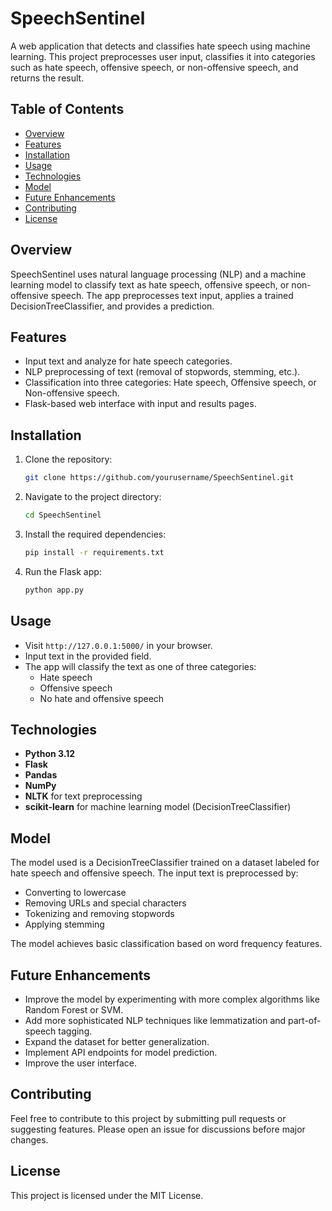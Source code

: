 # SpeechSentinel

A web application that detects and classifies hate speech using machine learning. This project preprocesses user input, classifies it into categories such as hate speech, offensive speech, or non-offensive speech, and returns the result.

## Table of Contents
- [Overview](#overview)
- [Features](#features)
- [Installation](#installation)
- [Usage](#usage)
- [Technologies](#technologies)
- [Model](#model)
- [Future Enhancements](#future-enhancements)
- [Contributing](#contributing)
- [License](#license)

## Overview
SpeechSentinel uses natural language processing (NLP) and a machine learning model to classify text as hate speech, offensive speech, or non-offensive speech. The app preprocesses text input, applies a trained DecisionTreeClassifier, and provides a prediction.

## Features
- Input text and analyze for hate speech categories.
- NLP preprocessing of text (removal of stopwords, stemming, etc.).
- Classification into three categories: Hate speech, Offensive speech, or Non-offensive speech.
- Flask-based web interface with input and results pages.

## Installation

1. Clone the repository:
   ```bash
   git clone https://github.com/yourusername/SpeechSentinel.git
   ```

2. Navigate to the project directory:
   ```bash
   cd SpeechSentinel
   ```

3. Install the required dependencies:
   ```bash
   pip install -r requirements.txt
   ```

4. Run the Flask app:
   ```bash
   python app.py
   ```

## Usage
- Visit `http://127.0.0.1:5000/` in your browser.
- Input text in the provided field.
- The app will classify the text as one of three categories:
  - Hate speech
  - Offensive speech
  - No hate and offensive speech

## Technologies
- **Python 3.12**
- **Flask**
- **Pandas**
- **NumPy**
- **NLTK** for text preprocessing
- **scikit-learn** for machine learning model (DecisionTreeClassifier)

## Model
The model used is a DecisionTreeClassifier trained on a dataset labeled for hate speech and offensive speech. The input text is preprocessed by:
- Converting to lowercase
- Removing URLs and special characters
- Tokenizing and removing stopwords
- Applying stemming

The model achieves basic classification based on word frequency features.

## Future Enhancements
- Improve the model by experimenting with more complex algorithms like Random Forest or SVM.
- Add more sophisticated NLP techniques like lemmatization and part-of-speech tagging.
- Expand the dataset for better generalization.
- Implement API endpoints for model prediction.
- Improve the user interface.

## Contributing
Feel free to contribute to this project by submitting pull requests or suggesting features. Please open an issue for discussions before major changes.

## License
This project is licensed under the MIT License.
